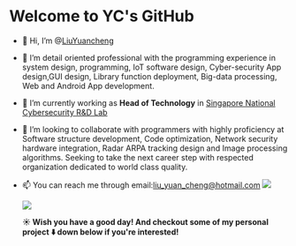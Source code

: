 # Welcome to YC's GitHub

- 👋 Hi, I’m @[LiuYuancheng](https://www.linkedin.com/in/yuancheng-liu-47b402174/)

- 👀 I’m detail oriented professional with the programming experience in system design, programming, IoT software design, Cyber-security App design,GUI design, Library function deployment, Big-data processing, Web and Android App development. 
  
- 🌱 I’m currently working as **Head of Technology** in [Singapore National Cybersecurity R&D Lab](https://ncl.sg/people)

- 💞️ I’m looking to collaborate with programmers with highly proficiency at Software structure development, Code optimization, Network security hardware integration, Radar ARPA tracking design and Image processing algorithms. Seeking to take the next career step with respected organization
  dedicated to world class quality.
  
- 📫 You can reach me through email:liu_yuan_cheng@hotmail.com 
  ![](https://github-readme-stats.vercel.app/api?username=LiuYuancheng)
  <!---
  LiuYuancheng/LiuYuancheng is a ✨ special ✨ repository because its `README.md` (this file) appears on your GitHub profile.
  You can click the Preview link to take a look at your changes.
  --->

  ![](doc/img/2024GithubSkyline.gif)

  **☀️ Wish you have a good day! And checkout some of my personal project :arrow_down: down below if you're interested!**

